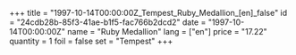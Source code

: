 +++
title = "1997-10-14T00:00:00Z_Tempest_Ruby_Medallion_[en]_false"
id = "24cdb28b-85f3-41ae-b1f5-fac766b2dcd2"
date = "1997-10-14T00:00:00Z"
name = "Ruby Medallion"
lang = ["en"]
price = "17.22"
quantity = 1
foil = false
set = "Tempest"
+++
